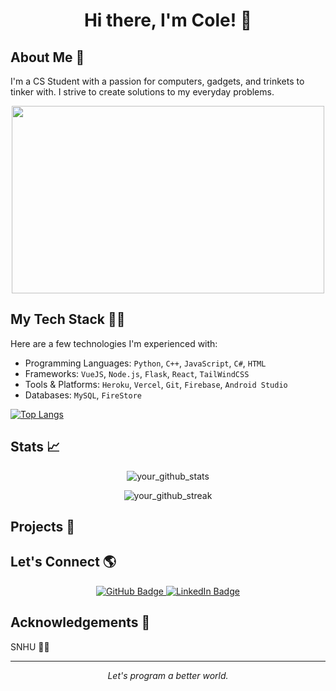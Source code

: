 <!-- Header -->
<h1 align="center">Hi there, I'm Cole! 👋</h1>

<!-- Introduction -->
## About Me 📖
I'm a CS Student with a passion for computers, gadgets, and trinkets to tinker with. I strive to create solutions to my everyday problems.

<!-- Your image -->
<p align="center">
  <img width="500" height="300" src="path_to_your_image.jpg">
</p>

<!-- Tech Stack -->
## My Tech Stack 👨‍💻
Here are a few technologies I'm experienced with:

- Programming Languages: `Python`, `C++`, `JavaScript`, `C#`, `HTML`
- Frameworks: `VueJS`, `Node.js`, `Flask`, `React`, `TailWindCSS`
- Tools & Platforms: `Heroku`, `Vercel`, `Git`, `Firebase`, `Android Studio`
- Databases: `MySQL`, `FireStore`

[![Top Langs](https://github-readme-stats.vercel.app/api/top-langs/?username=ColeGarboski)](https://github.com/anuraghazra/github-readme-stats)

<!-- Stats -->
## Stats 📈
<p align="center">
  <img src="https://github-readme-stats.vercel.app/api?username=ColeGarboski&show_icons=true&theme=radical" alt="your_github_stats">
</p>

<!-- Streak Stats -->
<p align="center">
  <img src="https://github-readme-streak-stats.herokuapp.com/?user=ColeGarboski&theme=dark" alt="your_github_streak">
</p>

<!-- Projects -->
## Projects 💼
<!-- Add your projects with images and links here -->

<!-- Social Links -->
## Let's Connect 🌎
<p align="center">
  <!-- GitHub -->
  <a href="https://github.com/ColeGarboski">
    <img src="https://img.shields.io/badge/GitHub-100000?style=for-the-badge&logo=github&logoColor=white" alt="GitHub Badge">
  </a>
  <!-- LinkedIn -->
  <a href="https://www.linkedin.com/in/cole-garboski-03a640294/">
    <img src="https://img.shields.io/badge/LinkedIn-0077B5?style=for-the-badge&logo=linkedin&logoColor=white" alt="LinkedIn Badge">
  </a>
  <!-- Other social media -->
  <!-- Add other social media links as needed -->
</p>

<!-- Acknowledgements -->
## Acknowledgements 🙏
<!-- Show your appreciation to those who have helped you -->
SNHU 💛💙
<!-- Footer -->
---
<p align="center">
  <i>Let's program a better world.</i>
</p>
